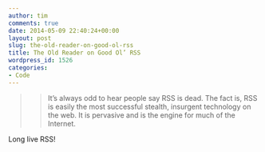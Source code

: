 ```yaml
---
author: tim
comments: true
date: 2014-05-09 22:40:24+00:00
layout: post
slug: the-old-reader-on-good-ol-rss
title: The Old Reader on Good Ol’ RSS
wordpress_id: 1526
categories:
- Code
---
```


<blockquote>

> 
> It’s always odd to hear people say RSS is dead. The fact is, RSS is easily the most successful stealth, insurgent technology on the web. It is pervasive and is the engine for much of the Internet.
> 
> 
</blockquote>





Long live RSS!
